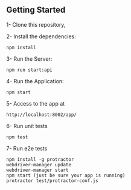 ## Getting Started

1- Clone this repository,

2- Install the dependencies:

    npm install

3- Run the Server:

    npm run start:api

4- Run the Application:

    npm start

5- Access to the app at

    http://localhost:8002/app/

6- Run unit tests

    npm test

7- Run e2e tests

    npm install -g protractor
    webdriver-manager update
    webdriver-manager start
    npm start (just be sure your app is running)
    protractor test/protractor-conf.js
